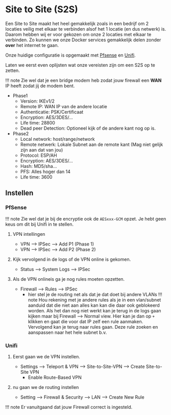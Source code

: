 # Site to Site (S2S)

Een Site to Site maakt het heel gemakkelijk zoals in een bedrijf om 2 locaties veilig met elkaar te verbinden alsof het 1 locatie (en dus netwerk) is.
Daarom hebben wij er voor gekozen om onze 2 locaties met elkaar te verbinden.
Zo kunnen we onze Docker services gemakkelijk delen zonder **over** het internet te gaan.

Onze huidige configuratie is opgemaakt met [Pfsense](router/pfsense.md) en [Unifi](router/unifi.md).

Laten we eerst even oplijsten wat onze vereisten zijn om een S2S op te zetten.

!!! note
    Zie wel dat je een bridge modem heb zodat jouw firewall een **WAN** IP heeft zodat jij de modem bent.

- Phase1
  - Version: IKEv1/2
  - Remote IP: WAN IP van de andere locatie
  - Authenticatie: PSK/Certificaat
  - Encryption: AES/3DES/...
  - Life time: 28800
  - Dead peer Detection: Optioneel kijk of de andere kant nog op is.
- Phase2
  - Local network: host/range/network
  - Remote netwerk: Lokale Subnet aan de remote kant (Mag niet gelijk zijn aan dat van jou)
  - Protocol: ESP/AH
  - Encryption: AES/3DES/...
  - Hash: MD5/sha...
  - PFS: Alles hoger dan 14
  - Life time: 3600

## Instellen

### PfSense

!!! note
    Zie wel dat je bij de encryptie ook de `AESxxx-GCM` opzet. Je hebt geen keus om dit bij Unifi in te stellen.

1. VPN intellingen
    - VPN --> IPSec --> Add P1 (Phase 1)
    - VPN --> IPSec --> Add P2 (Phase 2)

2. Kijk vervolgend in de logs of de VPN online is gekomen.
    - Status --> System Logs --> IPSec

3. Als de VPN onlineis  ga je nog rules moeten opzetten.
    - Firewall --> Rules --> IPSec
        - hier stel je de routing net als dat je dat doet bij andere VLANs
!!! note
    Hou rekening met je andere rules als je in een vlan/subnet aanduid dat die niet aan alles kan kan die daar ook geblokeerd worden.
    Als het dan nog niet werkt kan je terug in de logs gaan kijken maar bij Firewall --> Normal view.
    Hier kan je dan op `+` klikken en gaat die voor dat IP zelf een rule aanmaken.
    Vervolgend kan je terug naar rules gaan. Deze rule zoeken en aanspassen naar het hele subnet b.v.

### Unifi

1. Eerst gaan we de VPN instellen.
    - Settings --> Teleport & VPN --> Site-to-Site-VPN --> Create Site-to-Site VPN
        - Enable Route-Based VPN
2. nu gaan we de routing instellen

    - Setting --> Firewall & Security --> LAN --> Create New Rule

!!! note
    Er vanuitgaand dat jouw Firewall correct is ingesteld.
